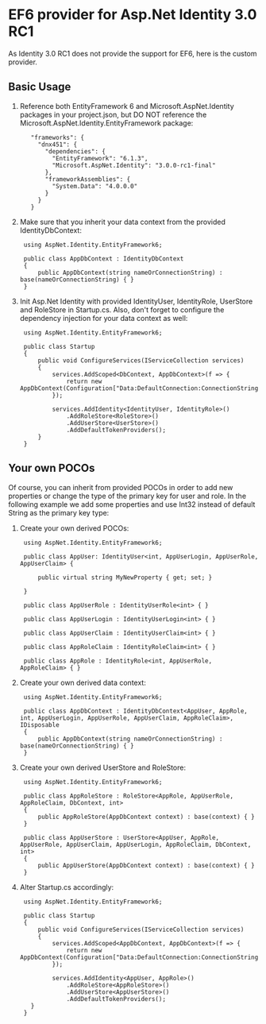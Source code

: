 # EF6 provider for Asp.Net Identity 3.0 RC1

As Identity 3.0 RC1 does not provide the support for EF6, here is the custom provider.

## Basic Usage

1. Reference both EntityFramework 6 and Microsoft.AspNet.Identity packages in your project.json, but DO NOT reference the Microsoft.AspNet.Identity.EntityFramework package:

          "frameworks": {
            "dnx451": {
              "dependencies": {
                "EntityFramework": "6.1.3",
                "Microsoft.AspNet.Identity": "3.0.0-rc1-final"
              },
              "frameworkAssemblies": {
                "System.Data": "4.0.0.0"
              }
            }
          } 

2. Make sure that you inherit your data context from the provided IdentityDbContext:

        using AspNet.Identity.EntityFramework6;
        
        public class AppDbContext : IdentityDbContext
        {
            public AppDbContext(string nameOrConnectionString) : base(nameOrConnectionString) { }
        }

2. Init Asp.Net Identity with provided IdentityUser, IdentityRole, UserStore and RoleStore in Startup.cs. Also, don't forget to configure the dependency injection for your data context as well:

        using AspNet.Identity.EntityFramework6;
        
        public class Startup
        {
            public void ConfigureServices(IServiceCollection services)
            {
                services.AddScoped<DbContext, AppDbContext>(f => {
                    return new AppDbContext(Configuration["Data:DefaultConnection:ConnectionString"]);
                });
    
                services.AddIdentity<IdentityUser, IdentityRole>()
                    .AddRoleStore<RoleStore>()
                    .AddUserStore<UserStore>()
                    .AddDefaultTokenProviders();
            }
        }


## Your own POCOs

Of course, you can inherit from provided POCOs in order to add new properties or change the type of the primary key for user and role. 
In the following example we add some properties and use Int32 instead of default String as the primary key type:

1. Create your own derived POCOs:

        using AspNet.Identity.EntityFramework6;
        
        public class AppUser: IdentityUser<int, AppUserLogin, AppUserRole, AppUserClaim> {
        
            public virtual string MyNewProperty { get; set; }

        }
    
        public class AppUserRole : IdentityUserRole<int> { }
    
        public class AppUserLogin : IdentityUserLogin<int> { }
    
        public class AppUserClaim : IdentityUserClaim<int> { }
    
        public class AppRoleClaim : IdentityRoleClaim<int> { }
    
        public class AppRole : IdentityRole<int, AppUserRole, AppRoleClaim> { }
    
2. Create your own derived data context:

        using AspNet.Identity.EntityFramework6;
        
        public class AppDbContext : IdentityDbContext<AppUser, AppRole, int, AppUserLogin, AppUserRole, AppUserClaim, AppRoleClaim>, IDisposable
        {
            public AppDbContext(string nameOrConnectionString) : base(nameOrConnectionString) { }
        }

3. Create your own derived UserStore and RoleStore:

        using AspNet.Identity.EntityFramework6;
        
        public class AppRoleStore : RoleStore<AppRole, AppUserRole, AppRoleClaim, DbContext, int>
        {
            public AppRoleStore(AppDbContext context) : base(context) { }
        }
    
        public class AppUserStore : UserStore<AppUser, AppRole, AppUserRole, AppUserClaim, AppUserLogin, AppRoleClaim, DbContext, int>
        {
            public AppUserStore(AppDbContext context) : base(context) { }
        }
    
4. Alter Startup.cs accordingly:

        using AspNet.Identity.EntityFramework6;
        
        public class Startup
        {
            public void ConfigureServices(IServiceCollection services)
            {
                services.AddScoped<AppDbContext, AppDbContext>(f => {
                    return new AppDbContext(Configuration["Data:DefaultConnection:ConnectionString"]);
                });
            
                services.AddIdentity<AppUser, AppRole>()
                    .AddRoleStore<AppRoleStore>()
                    .AddUserStore<AppUserStore>()
                    .AddDefaultTokenProviders();
          }
        }
    
